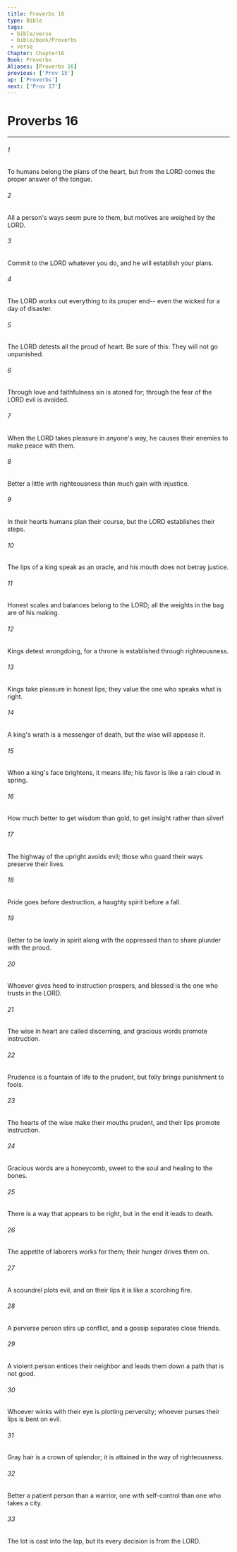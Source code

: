 ```yaml
---
title: Proverbs 16
type: Bible
tags:
 - bible/verse
 - bible/book/Proverbs
 - verse
Chapter: Chapter16
Book: Proverbs
Aliases: [Proverbs 16]
previous: ['Prov 15']
up: ['Proverbs']
next: ['Prov 17']
---
```

# Proverbs 16

***


###### 1 
To humans belong the plans of the heart, but from the LORD comes the proper answer of the tongue. 

###### 2 
All a person's ways seem pure to them, but motives are weighed by the LORD. 

###### 3 
Commit to the LORD whatever you do, and he will establish your plans. 

###### 4 
The LORD works out everything to its proper end-- even the wicked for a day of disaster. 

###### 5 
The LORD detests all the proud of heart. Be sure of this: They will not go unpunished. 

###### 6 
Through love and faithfulness sin is atoned for; through the fear of the LORD evil is avoided. 

###### 7 
When the LORD takes pleasure in anyone's way, he causes their enemies to make peace with them. 

###### 8 
Better a little with righteousness than much gain with injustice. 

###### 9 
In their hearts humans plan their course, but the LORD establishes their steps. 

###### 10 
The lips of a king speak as an oracle, and his mouth does not betray justice. 

###### 11 
Honest scales and balances belong to the LORD; all the weights in the bag are of his making. 

###### 12 
Kings detest wrongdoing, for a throne is established through righteousness. 

###### 13 
Kings take pleasure in honest lips; they value the one who speaks what is right. 

###### 14 
A king's wrath is a messenger of death, but the wise will appease it. 

###### 15 
When a king's face brightens, it means life; his favor is like a rain cloud in spring. 

###### 16 
How much better to get wisdom than gold, to get insight rather than silver! 

###### 17 
The highway of the upright avoids evil; those who guard their ways preserve their lives. 

###### 18 
Pride goes before destruction, a haughty spirit before a fall. 

###### 19 
Better to be lowly in spirit along with the oppressed than to share plunder with the proud. 

###### 20 
Whoever gives heed to instruction prospers, and blessed is the one who trusts in the LORD. 

###### 21 
The wise in heart are called discerning, and gracious words promote instruction. 

###### 22 
Prudence is a fountain of life to the prudent, but folly brings punishment to fools. 

###### 23 
The hearts of the wise make their mouths prudent, and their lips promote instruction. 

###### 24 
Gracious words are a honeycomb, sweet to the soul and healing to the bones. 

###### 25 
There is a way that appears to be right, but in the end it leads to death. 

###### 26 
The appetite of laborers works for them; their hunger drives them on. 

###### 27 
A scoundrel plots evil, and on their lips it is like a scorching fire. 

###### 28 
A perverse person stirs up conflict, and a gossip separates close friends. 

###### 29 
A violent person entices their neighbor and leads them down a path that is not good. 

###### 30 
Whoever winks with their eye is plotting perversity; whoever purses their lips is bent on evil. 

###### 31 
Gray hair is a crown of splendor; it is attained in the way of righteousness. 

###### 32 
Better a patient person than a warrior, one with self-control than one who takes a city. 

###### 33 
The lot is cast into the lap, but its every decision is from the LORD. 
